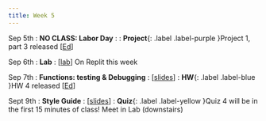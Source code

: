 ```yaml
---
title: Week 5
---
```


Sep 5th
: **NO CLASS: Labor Day**
  :
: **Project**{: .label .label-purple }Project 1, part 3 released [[Ed](https://edstem.org/us/courses/24414/lessons/43487/slides/250850)]

Sep 6th
: **Lab**
  : [[lab](https://replit.com/team/csci110-01)] On Replit this week

Sep 7th
: **Functions: testing & Debugging**
  : [[slides](#)]
: **HW**{: .label .label-blue }HW 4 released [[Ed](#)]

Sept 9th
: **Style Guide**
  : [[slides](#)]
: **Quiz**{: .label .label-yellow }Quiz 4 will be in the first 15 minutes of class! Meet in Lab (downstairs)

